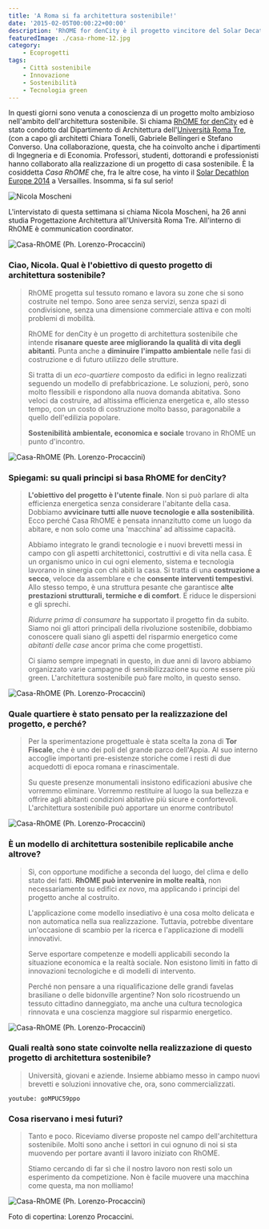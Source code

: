 ```yaml
---
title: 'A Roma si fa architettura sostenibile!'
date: '2015-02-05T00:00:22+00:00'
description: 'RhOME for denCity è il progetto vincitore del Solar Decathlon Europe 2014. Si tratta di un ambizioso lavoro di squadra in architettura sostenibile.'
featuredImage: ./casa-rhome-12.jpg
category:
    - Ecoprogetti
tags:
    - Città sostenibile
    - Innovazione
    - Sostenibilità
    - Tecnologia green
---
```



In questi giorni sono venuta a conoscienza di un progetto molto ambizioso nell'ambito dell'architettura sostenibile. Si chiama [RhOME for denCity](http://www.rhomefordencity.it) ed è stato condotto dal Dipartimento di Architettura dell'[Università Roma Tre](http://www.uniroma3.it), (con a capo gli architetti Chiara Tonelli, Gabriele Bellingeri e Stefano Converso.
Una collaborazione, questa, che ha coinvolto anche i dipartimenti di Ingegneria e di Economia. Professori, studenti, dottorandi e professionisti hanno collaborato alla realizzazione di un progetto di casa sostenibile. È la cosiddetta *Casa RhOME* che, fra le altre cose, ha vinto il [Solar Decathlon Europe 2014](http://www.solardecathlon2014.fr/en/) a Versailles.
Insomma, si fa sul serio!

![Nicola Moscheni](./nicola-moscheni.jpg)

L'intervistato di questa settimana si chiama Nicola Moscheni, ha 26 anni studia Progettazione Architettura all'Università Roma Tre. All'interno di RhOME è communication coordinator.

![Casa-RhOME (Ph. Lorenzo-Procaccini)](./rhome-building-site-6.jpg)

### Ciao, Nicola. Qual è l'obiettivo di questo progetto di architettura sostenibile?

> RhOME progetta sul tessuto romano e lavora su zone che si sono costruite nel tempo. Sono aree senza servizi, senza spazi di condivisione, senza una dimensione commerciale attiva e con molti problemi di mobilità.
>
> RhOME for denCity è un progetto di architettura sostenibile che intende **risanare queste aree migliorando la qualità di vita degli abitanti**. Punta anche a **diminuire l'impatto ambientale** nelle fasi di costruzione e di futuro utilizzo delle strutture.
>
> Si tratta di un *eco-quartiere* composto da edifici in legno realizzati seguendo un modello di prefabbricazione. Le soluzioni, però, sono molto flessibili e rispondono alla nuova domanda abitativa. Sono veloci da costruire, ad altissima efficienza energetica e, allo stesso tempo, con un costo di costruzione molto basso, paragonabile a quello dell'edilizia popolare.
>
> **Sostenibilità ambientale, economica e sociale** trovano in RhOME un punto d'incontro.

![Casa-RhOME (Ph. Lorenzo-Procaccini)](./rhome-building-site-5.jpg)

### Spiegami: su quali principi si basa RhOME for denCity?

> **L'obiettivo del progetto è l'utente finale**. Non si può parlare di alta efficienza energetica senza considerare l'abitante della casa. Dobbiamo **avvicinare tutti alle nuove tecnologie e alla sostenibilità**. Ecco perché Casa RhOME è pensata innanzitutto come un luogo da abitare, e non solo come una 'macchina' ad altissime capacità.
>
> Abbiamo integrato le grandi tecnologie e i nuovi brevetti messi in campo con gli aspetti architettonici, costruttivi e di vita nella casa. È un organismo unico in cui ogni elemento, sistema e tecnologia lavorano in sinergia con chi abiti la casa. Si tratta di una **costruzione a secco**, veloce da assemblare e che **consente interventi tempestivi**. Allo stesso tempo, è una struttura pesante che garantisce **alte prestazioni strutturali, termiche e di comfort**. E riduce le dispersioni e gli sprechi.
>
> *Ridurre prima di consumare* ha supportato il progetto fin da subito. Siamo noi gli attori principali della rivoluzione sostenibile, dobbiamo conoscere quali siano gli aspetti del risparmio energetico come *abitanti delle case* ancor prima che come progettisti.
>
> Ci siamo sempre impegnati in questo, in due anni di lavoro abbiamo organizzato varie campagne di sensibilizzazione su come essere più green. L'architettura sostenibile può fare molto, in questo senso.

![Casa-RhOME (Ph. Lorenzo-Procaccini)](./casa-rhome-1.jpg)

### Quale quartiere è stato pensato per la realizzazione del progetto, e perché?

> Per la sperimentazione progettuale è stata scelta la zona di **Tor Fiscale**, che è uno dei poli del grande parco dell'Appia. Al suo interno accoglie importanti pre-esistenze storiche come i resti di due acquedotti di epoca romana e rinascimentale.
>
> Su queste presenze monumentali insistono edificazioni abusive che vorremmo eliminare. Vorremmo restituire al luogo la sua bellezza e offrire agli abitanti condizioni abitative più sicure e confortevoli. L'architettura sostenibile può apportare un enorme contributo!

![Casa-RhOME (Ph. Lorenzo-Procaccini)](./casa-rhome-10.jpg)

### È un modello di architettura sostenibile replicabile anche altrove?

> Sì, con opportune modifiche a seconda del luogo, del clima e dello stato dei fatti. **RhOME può intervenire in molte realtà**, non necessariamente su edifici *ex novo*, ma applicando i principi del progetto anche al costruito.
>
> L'applicazione come modello insediativo è una cosa molto delicata e non automatica nella sua realizzazione. Tuttavia, potrebbe diventare un'occasione di scambio per la ricerca e l'applicazione di modelli innovativi.
>
> Serve esportare competenze e modelli applicabili secondo la situazione economica e la realtà sociale. Non esistono limiti in fatto di innovazioni tecnologiche e di modelli di intervento.
>
> Perché non pensare a una riqualificazione delle grandi favelas brasiliane o delle bidonville argentine? Non solo ricostruendo un tessuto cittadino danneggiato, ma anche una cultura tecnologica rinnovata e una coscienza maggiore sul risparmio energetico.

![Casa-RhOME (Ph. Lorenzo-Procaccini)](./casa-rhome-14.jpg)

### Quali realtà sono state coinvolte nella realizzazione di questo progetto di architettura sostenibile?

> Università, giovani e aziende. Insieme abbiamo messo in campo nuovi brevetti e soluzioni innovative che, ora, sono commercializzati.

`youtube: goMPUC59ppo`

### Cosa riservano i mesi futuri?

> Tanto e poco. Riceviamo diverse proposte nel campo dell'architettura sostenibile. Molti sono anche i settori in cui ognuno di noi si sta muovendo per portare avanti il lavoro iniziato con RhOME.
>
> Stiamo cercando di far sì che il nostro lavoro non resti solo un esperimento da competizione. Non è facile muovere una macchina come questa, ma non molliamo!

![Casa-RhOME (Ph. Lorenzo-Procaccini)](./casa-rhome-18.jpg)

Foto di copertina: Lorenzo Procaccini.
